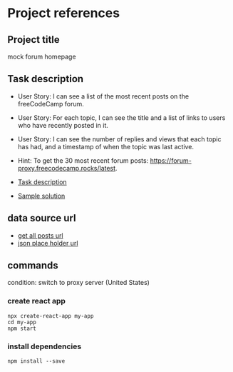 # Project references

## Project title

mock forum homepage

## Task description

- User Story: I can see a list of the most recent posts on the freeCodeCamp forum.

- User Story: For each topic, I can see the title and a list of links to users who have recently posted in it.

- User Story: I can see the number of replies and views that each topic has had, and a timestamp of when the topic was last active.

- Hint: To get the 30 most recent forum posts: https://forum-proxy.freecodecamp.rocks/latest.

- [Task description](https://www.freecodecamp.org/learn/coding-interview-prep/#take-home-projects)
- [Sample solution](https://codepen.io/freeCodeCamp/full/JqdoMV)

## data source url

- [get all posts url](https://forum-proxy.freecodecamp.rocks/latest)
- [json place holder url](https://https://jsonplaceholder.typicode.com/posts)

## commands

condition:
switch to proxy server (United States)

### create react app

```
npx create-react-app my-app
cd my-app
npm start
```

### install dependencies

```
npm install --save
```
